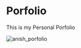 # Porfolio
This is my Personal Porfolio

![anish_porfolio](https://github.com/user-attachments/assets/85bbd22c-0eae-4458-9046-f608f7026450)
